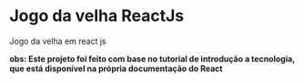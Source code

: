 <h1>Jogo da velha ReactJs</h1>

<p>
    Jogo da velha em react js<br/>
    <p><b>obs: Este projeto foi feito com base no tutorial de introdução a tecnologia, que está disponível na própria documentação do React</b></p>
</p>